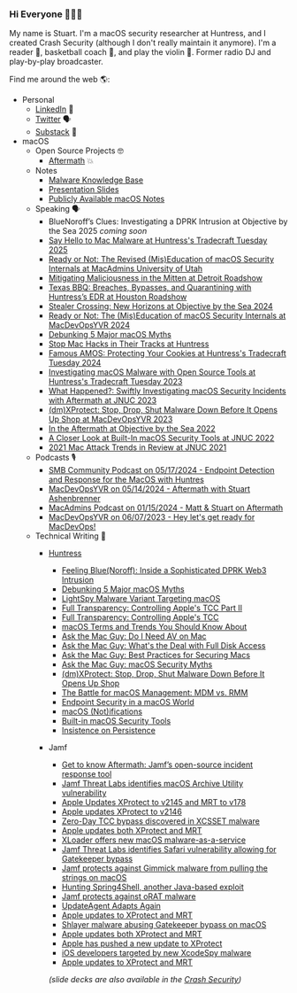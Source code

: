 ### Hi Everyone 👋👨‍💻

My name is Stuart. I'm a macOS security researcher at Huntress, and I created Crash Security (although I don't really maintain it anymore). I'm a reader 📖, basketball coach 🏀, and play the violin 🎻. Former radio DJ and play-by-play broadcaster.

Find me around the web 🌎:
* Personal
  * [LinkedIn](https://www.linkedin.com/in/stuartashenbrenner-721b73127/) 💼
  * [Twitter](https://twitter.com/stuartjash) 🗣
  * [Substack](https://millennialgirldad.substack.com) 👶
* macOS
  * Open Source Projects 🤓
    * [Aftermath](https://github.com/stuartjash/aftermath) 💥
  * Notes
    * [Malware Knowledge Base](https://notes.crashsecurity.io/notes/b/06C749EC-4BB5-4D23-82EF-B64444AF4C5D/Malware-Knowledge-Base)
    * [Presentation Slides](https://notes.crashsecurity.io/notes/b/72DFE831-8492-4162-87D3-1EB2FDCCD13A/Presentations)
    * [Publicly Available macOS Notes](https://notes.crashsecurity.io/notes)
  * Speaking 🗣
    * BlueNoroff’s Clues: Investigating a DPRK Intrusion at Objective by the Sea 2025 _coming soon_
    * [Say Hello to Mac Malware at Huntress's Tradecraft Tuesday 2025](https://www.youtube.com/watch?v=eaPXh2HD8vc&list=PLCEYktOUOsrut0iW5jQcScsaNXz1fD4lp&index=1)
    * [Ready or Not: The Revised (Mis)Education of macOS Security Internals at MacAdmins University of Utah](https://stream.lib.utah.edu/index.php?c=details&id=13687)
    * [Mitigating Maliciousness in the Mitten at Detroit Roadshow]()
    * [Texas BBQ: Breaches, Bypasses, and Quarantining with Huntress’s EDR at Houston Roadshow](https://secure-res.craft.do/v2/CRePJYfKkVAUd6o5ZtYNbGCZMPUv7WXhECAgTvoSkGjTbLg6JaF8JDfnEwTfqqS92pNkxRyEHeie1Pu4Cawd83HHRZLM2GJXxwyYJt4tSiQwK7ZqcabV8LbEYjFfSQkiJzveB3phJThciE6638e56QthdF8ZEd7CKnZyWjBK3FV6LRZ9c2U95f7qnZZAKUZUxYtgrvk3bRRK4pnMuzWykYtJm1659aB4hbxH8YLoij7dppNjEz84p4paHVs2QabWTfaWXvikvuptN1rGukaabhjzYf87NU7CJjfmx3k7f2Rk5pnzVr1V5dXmRz8TJDz3UD1YjbNwegvTwhqxdpw1fL9wF6C9Pi/Houston%20Roadshow%202025%20-%20Texas%20BBQ.key)
    * [Stealer Crossing: New Horizons at Objective by the Sea 2024](https://youtu.be/Hv6A2XcUv2s?si=HOk-6J8oajScpekE)
    * [Ready or Not: The (Mis)Education of macOS Security Internals at MacDevOpsYVR 2024](https://www.youtube.com/watch?v=V4FFiIpve4A)
    * [Debunking 5 Major macOS Myths](https://www.huntress.com/blog/debunking-5-major-macos-myths)
    * [Stop Mac Hacks in Their Tracks at Huntress](https://www.youtube.com/watch?v=XUxLQQ5MEEs)
    * [Famous AMOS: Protecting Your Cookies at Huntress's Tradecraft Tuesday 2024](https://youtu.be/oV6zYhGQU6g?si=V5cn5Gs_jv-n2Qzo)
    * [Investigating macOS Malware with Open Source Tools at Huntress's Tradecraft Tuesday 2023](https://www.youtube.com/watch?v=GmlU3oWYcYs)
    * [What Happened?: Swiftly Investigating macOS Security Incidents with Aftermath at JNUC 2023](https://youtu.be/lvfQMnkOZDM?si=QFQe_Qw5192dQXoA)
    * [(dm)XProtect: Stop, Drop, Shut Malware Down Before It Opens Up Shop at MacDevOpsYVR 2023](https://youtu.be/43BIK-e7FBE)
    * [In the Aftermath at Objective by the Sea 2022](https://youtu.be/cC7c-eTGMOQ)
    * [A Closer Look at Built-In macOS Security Tools at JNUC 2022](https://youtu.be/awNRmUapzqg)
    * [2021 Mac Attack Trends in Review at JNUC 2021](https://youtu.be/MTyqN53FWOo)
  * Podcasts 🎙️
    * [SMB Community Podcast on 05/17/2024 - Endpoint Detection and Response for the MacOS with Huntres](https://podcasts.apple.com/us/podcast/smb-community-podcast/id1009543229?i=1000655769491)
    * [MacDevOpsYVR on 05/14/2024 - Aftermath with Stuart Ashenbrenner](https://podcasts.apple.com/us/podcast/macdevopsyvr-podcast/id1502634809?i=1000655619981)
    * [MacAdmins Podcast on 01/15/2024 - Matt & Stuart on Aftermath](https://podcasts.apple.com/us/podcast/mac-admins-podcast/id1097430326?i=1000641691835)
    * [MacDevOpsYVR on 06/07/2023 - Hey let's get ready for MacDevOps!](https://podcasts.apple.com/us/podcast/macdevopsyvr-podcast/id1502634809?i=1000616064309)
  * Technical Writing 📝
    * [Huntress](https://www.huntress.com/blog/author/stuart-ashenbrenner)
      * [Feeling Blue(Noroff): Inside a Sophisticated DPRK Web3 Intrusion](https://www.huntress.com/blog/inside-bluenoroff-web3-intrusion-analysis)
      * [Debunking 5 Major macOS Myths](https://www.huntress.com/blog/debunking-5-major-macos-myths)
      * [LightSpy Malware Variant Targeting macOS](https://www.huntress.com/blog/lightspy-malware-variant-targeting-macos)
      * [Full Transparency: Controlling Apple's TCC Part II](https://www.huntress.com/blog/full-transparency-controlling-apples-tcc-part-ii)
      * [Full Transparency: Controlling Apple's TCC](https://www.huntress.com/blog/full-transparency-controlling-apples-tcc)
      * [macOS Terms and Trends You Should Know About](https://www.huntress.com/blog/macos-terms-and-trends-you-should-know-about)
      * [Ask the Mac Guy: Do I Need AV on Mac](https://www.huntress.com/blog/ask-the-mac-guy-do-i-need-av-on-mac)
      * [Ask the Mac Guy: What's the Deal with Full Disk Access](https://www.huntress.com/blog/ask-the-mac-guy-whats-the-deal-with-full-disk-access)
      * [Ask the Mac Guy: Best Practices for Securing Macs](https://www.huntress.com/blog/ask-the-mac-guy-best-practices-for-securing-macs)
      * [Ask the Mac Guy: macOS Security Myths](https://www.huntress.com/blog/ask-the-mac-guy-macos-security-myths)
      * [(dm)XProtect: Stop, Drop, Shut Malware Down Before It Opens Up Shop](https://www.huntress.com/blog/dmxprotect-stop-drop-shut-malware-down-before-it-opens-up-shop)
      * [The Battle for macOS Management: MDM vs. RMM](https://www.huntress.com/blog/the-battle-for-macos-management-mdm-vs-rmm)
      * [Endpoint Security in a macOS World](https://www.huntress.com/blog/endpoint-security-in-a-macos-world)
      * [macOS (Not)ifications](https://www.huntress.com/blog/macos-notifications?hs_preview=CUMywizO-106929236292)
      * [Built-in macOS Security Tools](https://www.huntress.com/blog/built-in-macos-security-tools)
      * [Insistence on Persistence](https://www.huntress.com/blog/insistence-on-persistence)
    * Jamf
      * [Get to know Aftermath: Jamf’s open-source incident response tool](https://www.jamf.com/blog/aftermath-open-source-incident-response-tool/)
      * [Jamf Threat Labs identifies macOS Archive Utility vulnerability](https://www.jamf.com/blog/jamf-threat-labs-macos-archive-utility-vulnerability/)
      * [Apple Updates XProtect to v2145 and MRT to v178](https://www.jamf.com/blog/apple-updates-xprotect-to-v2145-and-mrt-to-v178/)
      * [Apple updates XProtect to v2146](https://www.jamf.com/blog/apple-updates-xprotect-to-v2146/)
      * [Zero-Day TCC bypass discovered in XCSSET malware](https://www.jamf.com/blog/zero-day-tcc-bypass-discovered-in-xcsset-malware/)
      * [Apple updates both XProtect and MRT](https://www.jamf.com/blog/apple-updates-both-XProtect-and-MRT-this-May/)
      * [XLoader offers new macOS malware-as-a-service](https://www.jamf.com/blog/xloader-macos-malware-as-a-service/)
      * [Jamf Threat Labs identifies Safari vulnerability allowing for Gatekeeper bypass](https://www.jamf.com/blog/jamf-threat-labs-safari-vuln-gatekeeper-bypass/)
      * [Jamf protects against Gimmick malware from pulling the strings on macOS](https://www.jamf.com/blog/jamf-gimmick-malware-pulling-strings-macos/)
      * [Hunting Spring4Shell, another Java-based exploit](https://www.jamf.com/blog/hunting-spring4shell-java-exploit/)
      * [Jamf protects against oRAT malware](https://www.jamf.com/blog/jamf-protects-against-orat-malware/)
      * [UpdateAgent Adapts Again](https://www.jamf.com/blog/updateagent-adapts-again/)
      * [Apple updates to XProtect and MRT](https://www.jamf.com/blog/apple-updates-to-xprotect-and-mrt/)
      * [Shlayer malware abusing Gatekeeper bypass on macOS](https://www.jamf.com/blog/shlayer-malware-abusing-gatekeeper-bypass-on-macos/)
      * [Apple updates both XProtect and MRT](https://www.jamf.com/blog/apple-updates-both-xprotect-and-mrt/)
      * [Apple has pushed a new update to XProtect](https://www.jamf.com/blog/apple-has-pushed-a-new-update-to-xprotect/)
      * [iOS developers targeted by new XcodeSpy malware](https://www.jamf.com/blog/ios-developers-targeted-by-new-xcodespy-malware/)
      * [Apple updates to XProtect and MRT](https://www.jamf.com/blog/apple-updates-to-xprotect-and-mrt/)
     
      *(slide decks are also available in the [Crash Security](https://notes.crashsecurity.io/notes))*

